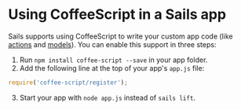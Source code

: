 # Using CoffeeScript in a Sails app

Sails supports using CoffeeScript to write your custom app code (like [actions](http://www.sailsjs.com/documentation/concepts/actions-and-controllers) and [models](http://www.sailsjs.com/documentation/concepts/core-concepts-table-of-contents/models-and-orm)).  You can enable this support in three steps:

1. Run `npm install coffee-script --save` in your app folder.
2. Add the following line at the top of your app's `app.js` file:
```javascript
require('coffee-script/register');
```
3. Start your app with `node app.js` instead of `sails lift`.

<docmeta name="displayName" value="Using CoffeeScript">
